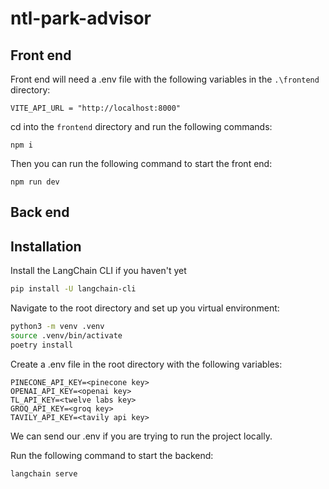 # ntl-park-advisor

## Front end
Front end will need a .env file with the following variables in the `.\frontend` directory:
```
VITE_API_URL = "http://localhost:8000"
```

cd into the `frontend` directory and run the following commands:
```
npm i
```
Then you can run the following command to start the front end:
```
npm run dev
```

## Back end
## Installation

Install the LangChain CLI if you haven't yet

```bash
pip install -U langchain-cli
```

Navigate to the root directory and set up you virtual environment:


```bash
python3 -m venv .venv  
source .venv/bin/activate
poetry install
```

Create a .env file in the root directory with the following variables:
```
PINECONE_API_KEY=<pinecone key>
OPENAI_API_KEY=<openai key>
TL_API_KEY=<twelve labs key>
GROQ_API_KEY=<groq key>
TAVILY_API_KEY=<tavily api key>
```
We can send our .env if  you are trying to run the project locally.

Run the following command to start the backend:
```bash
langchain serve
```